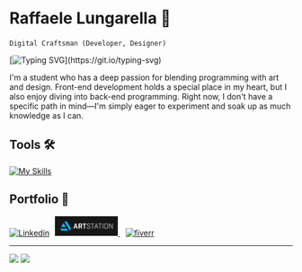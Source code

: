 # Raffaele Lungarella 🤌 

~~~
Digital Craftsman (Developer, Designer)
~~~

[![Typing SVG](https://readme-typing-svg.herokuapp.com?color=8957E5FF&center=true&vCenter=false&width=1000&lines=Ciao++👋,+I+am+Raffaele+Lungarella;+Check+out+my+Profile!;)](https://git.io/typing-svg)

I'm a student who has a deep passion for blending programming with art and design. Front-end development holds a special place in my heart, but I also enjoy diving into back-end programming. Right now, I don't have a specific path in mind—I'm simply eager to experiment and soak up as much knowledge as I can.

## Tools 🛠️
[![My Skills](https://skillicons.dev/icons?i=js,html,css,swift,python,git,postgresql,java,php,c,latex,unreal,blender,ps)](https://skillicons.dev)

## Portfolio 📁

<a href='https://www.linkedin.com/public-profile/settings?trk=d_flagship3_profile_self_view_public_profile'><img alt="Linkedin" height="35px" src="https://img.shields.io/badge/LinkedIn-0077B5?style=for-the-badge&logo=linkedin&logoColor=white" /><a href='https://lungarella.artstation.com'><img alt="Artstation" height="35px" style="padding-left:10px;" src="artstation_badge.svg" />
<a href='https://www.fiverr.com/lung13?public_mode=true'><img alt='fiverr' style="padding-left:10px;" src="https://img.shields.io/badge/fiverr-1DBF73?style=for-the-badge&logo=fiverr&logoColor=white" height="35px" >
</a>

---

![](https://github-readme-stats.vercel.app/api?username=rlungarella13&show_icons=true&icon_color=805AD5&text_color=808080&bg_color=ffffff00&title_color=8957E5FF&include_all_commits=true&count_private=true&hide_border=true&cache_seconds=86400&rank_icon=github)
![](https://github-readme-stats-rlungarella13.vercel.app/api/top-langs/?username=rlungarella13&show_icons=true&icon_color=805AD5&text_color=808080&hide_title=true&bg_color=ffffff00&include_all_commits=true&count_private=true&hide_border=true&langs_count=6&layout=compact&cache_seconds=86400)
